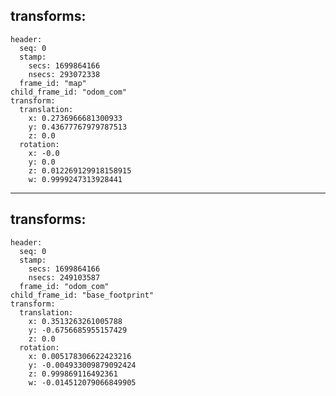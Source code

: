 transforms: 
  - 
    header: 
      seq: 0
      stamp: 
        secs: 1699864166
        nsecs: 293072338
      frame_id: "map"
    child_frame_id: "odom_com"
    transform: 
      translation: 
        x: 0.2736966681300933
        y: 0.43677767979787513
        z: 0.0
      rotation: 
        x: -0.0
        y: 0.0
        z: 0.012269129918158915
        w: 0.9999247313928441
---
transforms: 
  - 
    header: 
      seq: 0
      stamp: 
        secs: 1699864166
        nsecs: 249103587
      frame_id: "odom_com"
    child_frame_id: "base_footprint"
    transform: 
      translation: 
        x: 0.3513263261005788
        y: -0.6756685955157429
        z: 0.0
      rotation: 
        x: 0.005178306622423216
        y: -0.004933009879092424
        z: 0.999869116492361
        w: -0.014512079066849905